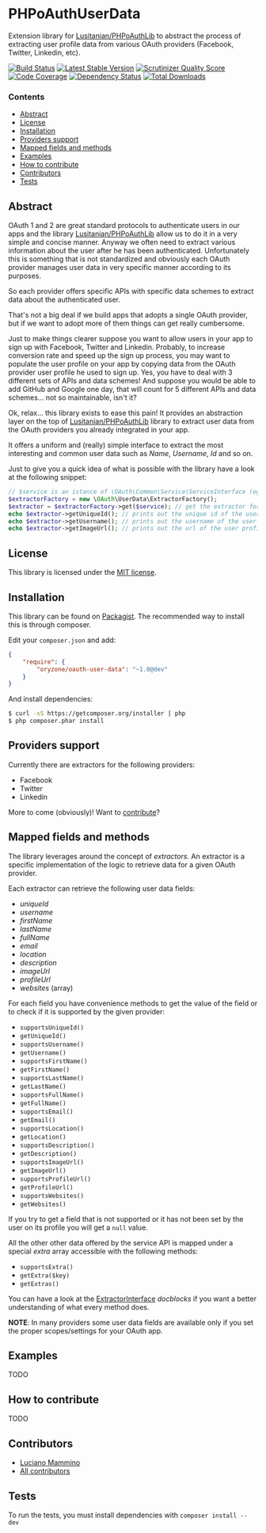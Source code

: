 PHPoAuthUserData
================

Extension library for [Lusitanian/PHPoAuthLib](https://github.com/Lusitanian/PHPoAuthLib) to abstract the process of
extracting user profile data from various OAuth providers (Facebook, Twitter, Linkedin, etc).

[![Build Status](https://travis-ci.org/Oryzone/PHPoAuthUserData.png?branch=master)](https://travis-ci.org/Oryzone/PHPoAuthUserData)
[![Latest Stable Version](https://poser.pugx.org/oryzone/oauth-user-data/v/stable.png)](https://packagist.org/packages/oryzone/oauth-user-data)
[![Scrutinizer Quality Score](https://scrutinizer-ci.com/g/Oryzone/PHPoAuthUserData/badges/quality-score.png?s=3f68374324b1617285059a6c6853c8032ceb76ae)](https://scrutinizer-ci.com/g/Oryzone/PHPoAuthUserData/)
[![Code Coverage](https://scrutinizer-ci.com/g/Oryzone/PHPoAuthUserData/badges/coverage.png?s=bc2805020a5ddbadda5f5114d0b7592745a79f5a)](https://scrutinizer-ci.com/g/Oryzone/PHPoAuthUserData/)
[![Dependency Status](https://www.versioneye.com/user/projects/52f51399ec1375dc7b00015e/badge.png)](https://www.versioneye.com/user/projects/52f51399ec1375dc7b00015e)
[![Total Downloads](https://poser.pugx.org/oryzone/oauth-user-data/downloads.png)](https://packagist.org/packages/oryzone/oauth-user-data)

### Contents

- [Abstract](#abstract)
- [License](#license)
- [Installation](#installation)
- [Providers support](#providers-support)
- [Mapped fields and methods](#mapped-fields-and-methods)
- [Examples](#examples)
- [How to contribute](#how-to-contribute)
- [Contributors](#contributos)
- [Tests](#tests)

## Abstract

OAuth 1 and 2 are great standard protocols to authenticate users in our apps and the library [Lusitanian/PHPoAuthLib](https://github.com/Lusitanian/PHPoAuthLib)
allow us to do it in a very simple and concise manner. Anyway we often need to extract various information about the
user after he has been authenticated. Unfortunately this is something that is not standardized and obviously each OAuth
provider manages user data in very specific manner according to its purposes.

So each provider offers specific APIs with specific data schemes to extract data about the authenticated
user.

That's not a big deal if we build apps that adopts a single OAuth provider, but if we want to adopt more of them things
can get really cumbersome.

Just to make things clearer suppose you want to allow users in your app to sign up with Facebook, Twitter and Linkedin.
Probably, to increase conversion rate and speed up the sign up process, you may want to populate the user profile on your
app by copying data from the OAuth provider user profile he used to sign up. Yes, you have to deal with 3 different sets of
APIs and data schemes! And suppose you would be able to add GitHub and Google one day, that will count for 5
different APIs and data schemes... not so maintainable, isn't it?

Ok, relax... this library exists to ease this pain! It provides an abstraction layer on the top of [Lusitanian/PHPoAuthLib](https://github.com/Lusitanian/PHPoAuthLib)
library to extract user data from the OAuth providers you already integrated in your app.

It offers a uniform and (really) simple interface to extract the most interesting and common user data such as *Name*,
*Username*, *Id* and so on.

Just to give you a quick idea of what is possible with the library have a look at the following snippet:

``` php
// $service is an istance of \OAuth\Common\Service\ServiceInterface (eg. the "Facebook" service) with a valid access token
$extractorFactory = new \OAuth\UserData\ExtractorFactory();
$extractor = $extractorFactory->get($service); // get the extractor for the given service
echo $extractor->getUniqueId(); // prints out the unique id of the user
echo $extractor->getUsername(); // prints out the username of the user
echo $extractor->getImageUrl(); // prints out the url of the user profile image
```

## License

This library is licensed under the [MIT license](LICENSE).

## Installation

This library can be found on [Packagist](https://packagist.org/packages/oryzone/oauth-user-data).
The recommended way to install this is through composer.

Edit your `composer.json` and add:

``` json
{
    "require": {
        "oryzone/oauth-user-data": "~1.0@dev"
    }
}
```

And install dependencies:

``` bash
$ curl -sS https://getcomposer.org/installer | php
$ php composer.phar install
```

## Providers support

Currently there are extractors for the following providers:

- Facebook
- Twitter
- Linkedin

More to come (obviously)! Want to [contribute](#how-to-contribute)?

## Mapped fields and methods

The library leverages around the concept of *extractors*. An extractor is a specific implementation of the logic to
retrieve data for a given OAuth provider.

Each extractor can retrieve the following user data fields:

- *uniqueId*
- *username*
- *firstName*
- *lastName*
- *fullName*
- *email*
- *location*
- *description*
- *imageUrl*
- *profileUrl*
- *websites* (array)

For each field you have convenience methods to get the value of the field or to check if it is supported by the given
provider:

- `supportsUniqueId()`
- `getUniqueId()`
- `supportsUsername()`
- `getUsername()`
- `supportsFirstName()`
- `getFirstName()`
- `supportsLastName()`
- `getLastName()`
- `supportsFullName()`
- `getFullName()`
- `supportsEmail()`
- `getEmail()`
- `supportsLocation()`
- `getLocation()`
- `supportsDescription()`
- `getDescription()`
- `supportsImageUrl()`
- `getImageUrl()`
- `supportsProfileUrl()`
- `getProfileUrl()`
- `supportsWebsites()`
- `getWebsites()`

If you try to get a field that is not supported or it has not been set by the user on its profile you will get a `null`
value.

All the other other data offered by the service API is mapped under a special *extra* array accessible with the following
methods:

- `supportsExtra()`
- `getExtra($key)`
- `getExtras()`

You can have a look at the [ExtractorInterface](src/OAuth/UserData/Extractor/ExtractorInterface.php) *docblocks* if you want
a better understanding of what every method does.

**NOTE**: In many providers some user data fields are available only if you set the proper scopes/settings for your OAuth app.

## Examples

TODO

## How to contribute

TODO

## Contributors

- [Luciano Mammino](https://github.com/lmammino)
- [All contributors](https://github.com/Oryzone/PHPoAuthUserData/graphs/contributors)

## Tests

To run the tests, you must install dependencies with `composer install --dev`